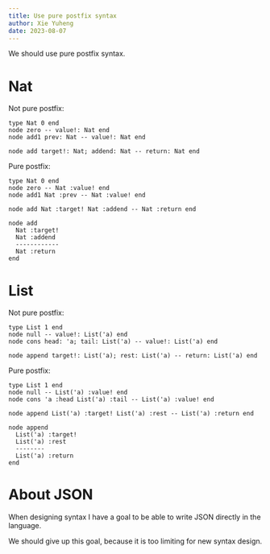 ```yaml
---
title: Use pure postfix syntax
author: Xie Yuheng
date: 2023-08-07
---
```


We should use pure postfix syntax.

# Nat

Not pure postfix:

```inet
type Nat 0 end
node zero -- value!: Nat end
node add1 prev: Nat -- value!: Nat end

node add target!: Nat; addend: Nat -- return: Nat end
```

Pure postfix:

```inet
type Nat 0 end
node zero -- Nat :value! end
node add1 Nat :prev -- Nat :value! end

node add Nat :target! Nat :addend -- Nat :return end

node add
  Nat :target!
  Nat :addend
  ------------
  Nat :return
end
```

# List

Not pure postfix:

```inet
type List 1 end
node null -- value!: List('a) end
node cons head: 'a; tail: List('a) -- value!: List('a) end

node append target!: List('a); rest: List('a) -- return: List('a) end
```

Pure postfix:

```inet
type List 1 end
node null -- List('a) :value! end
node cons 'a :head List('a) :tail -- List('a) :value! end

node append List('a) :target! List('a) :rest -- List('a) :return end

node append
  List('a) :target!
  List('a) :rest
  --------
  List('a) :return
end
```

# About JSON

When designing syntax I have a goal to be able to
write JSON directly in the language.

We should give up this goal,
because it is too limiting for new syntax design.
